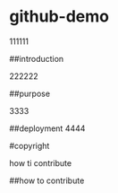 # github-demo

111111

##introduction

222222

##purpose

3333


##deployment
4444

#copyright

how ti contribute

##how to contribute

